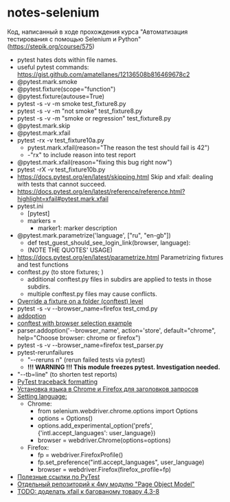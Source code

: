 # notes-selenium
Код, написанный в ходе прохождения курса "Автоматизация тестирования с помощью Selenium и Python" (https://stepik.org/course/575)

* pytest hates dots within file names.
* useful pytest commands: https://gist.github.com/amatellanes/12136508b816469678c2
* @pytest.mark.smoke
* @pytest.fixture(scope="function")
* @pytest.fixture(autouse=True)
* pytest -s -v -m smoke test_fixture8.py
* pytest -s -v -m "not smoke" test_fixture8.py
* pytest -s -v -m "smoke or regression" test_fixture8.py
* @pytest.mark.skip
* @pytest.mark.xfail
* pytest -rx -v test_fixture10a.py
  * pytest.mark.xfail(reason="The reason the test should fail is 42")
  * -"rx" to include reason into test report
* @pytest.mark.xfail(reason="fixing this bug right now")
* pytest -rX -v test_fixture10b.py
* https://docs.pytest.org/en/latest/skipping.html Skip and xfail: dealing with tests that cannot succeed.
* https://docs.pytest.org/en/latest/reference/reference.html?highlight=xfail#pytest.mark.xfail
* pytest.ini
  * [pytest]
  * markers =
    * marker1: marker description
* @pytest.mark.parametrize('language', ["ru", "en-gb"])
  * def test_guest_should_see_login_link(browser, language):
  * (NOTE THE QUOTES' USAGE)
* https://docs.pytest.org/en/latest/parametrize.html Parametrizing fixtures and test functions
* conftest.py (to store fixtures; )
  * additional conftest.py files in subdirs are applied to tests in those subdirs.
  * multiple conftest.py files may cause conflicts.
* [Override a fixture on a folder (conftest) level](https://docs.pytest.org/en/latest/fixture.html?highlight=conftest#override-a-fixture-on-a-folder-conftest-level)
* pytest -s -v --browser_name=firefox test_cmd.py
* [addoption](https://docs.pytest.org/en/latest/example/simple.html?highlight=addoption)
* [conftest with browser selection example](https://github.com/cocolacre/notes-selenium/tree/main/3-6_6)
* parser.addoption('--browser_name', action='store', default="chrome", help="Choose browser: chrome or firefox")
* pytest -s -v --browser_name=firefox test_parser.py
* pytest-rerunfailures
  * "--reruns n" (rerun failed tests via pytest)
  * **!!! WARNING !!! This module freezes pytest. Investigation needed.**
* "--tb=line" (to shorten test reports)
* [PyTest traceback formatting](https://docs.pytest.org/en/latest/usage.html#modifying-python-traceback-printing)
* [Установка языка в Chrome и Firefox для заголовков запросов](https://stepik.org/lesson/237240/step/8)
* [Setting language:](https://github.com/cocolacre/notes-selenium/tree/main/3-6_8)
  * Chrome:
    * from selenium.webdriver.chrome.options import Options
    * options = Options()
    * options.add_experimental_option('prefs', {'intl.accept_languages': user_language})
	* browser = webdriver.Chrome(options=options)
  * Firefox:
    * fp = webdriver.FirefoxProfile()
    * fp.set_preference("intl.accept_languages", user_language)
    * browser = webdriver.Firefox(firefox_profile=fp)
* [Полезные ссылки по PyTest](https://stepik.org/lesson/237258/step/1?unit=209646)
* [Отдельный репозиторий к 4му модулю "Page Object Model"](https://github.com/cocolacre/selenium-autotesting-stepik-4-task-repo)
* [TODO: доделать xfail к багованому товару 4.3-8](https://stepik.org/lesson/201964/step/4?unit=176022)
